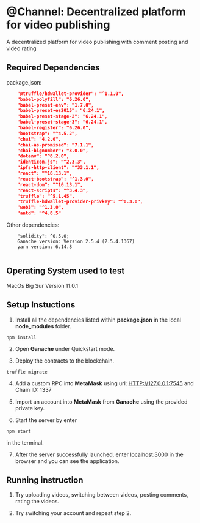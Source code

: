 # @Channel: Decentralized platform for video publishing

A decentralized platform for video publishing with comment posting and video rating

## Required Dependencies

package.json:

```Json
    "@truffle/hdwallet-provider": "^1.1.0",
    "babel-polyfill": "6.26.0",
    "babel-preset-env": "1.7.0",
    "babel-preset-es2015": "6.24.1",
    "babel-preset-stage-2": "6.24.1",
    "babel-preset-stage-3": "6.24.1",
    "babel-register": "6.26.0",
    "bootstrap": "^4.5.2",
    "chai": "4.2.0",
    "chai-as-promised": "7.1.1",
    "chai-bignumber": "3.0.0",
    "dotenv": "^8.2.0",
    "identicon.js": "^2.3.3",
    "ipfs-http-client": "^33.1.1",
    "react": "^16.13.1",
    "react-bootstrap": "^1.3.0",
    "react-dom": "^16.13.1",
    "react-scripts": "^3.4.3",
    "truffle": "^5.1.45",
    "truffle-hdwallet-provider-privkey": "^0.3.0",
    "web3": "^1.3.0",
    "antd": "^4.8.5"
```

Other dependencies:

```
    "solidity": ^0.5.0;
    Ganache version: Version 2.5.4 (2.5.4.1367)
    yarn version: 6.14.8


```

## Operating System used to test

MacOs Big Sur Version 11.0.1

## Setup Instuctions

1. Install all the dependencies listed within **package.json** in the local **node_modules** folder.

``` Terminal
npm install
```

2. Open **Ganache** under Quickstart mode.

3. Deploy the contracts to the blockchain.

```Terminal
truffle migrate
```

4. Add a custom RPC into **MetaMask** using url: <HTTP://127.0.0.1:7545> and Chain ID: 1337

5. Import an account into **MetaMask** from **Ganache** using the provided private key.

6. Start the server by enter

``` Terminal
npm start
```
in the terminal.

7. After the server successfully launched, enter <localhost:3000> in the browser and you can see the application.

## Running instruction

1. Try uploading videos, switching between videos, posting comments, rating the videos.

2. Try switching your account and repeat step 2.
